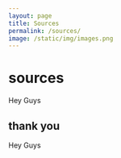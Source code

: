 ```yaml
---
layout: page
title: Sources
permalink: /sources/
image: /static/img/images.png
---
```


# sources

Hey Guys

## thank you
Hey Guys